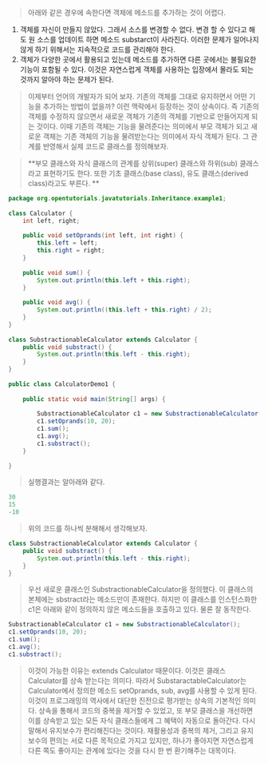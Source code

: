 > 아래와 같은 경우에 속한다면 객체에 메소드를 추가하는 것이 어렵다.

1. 객체를 자신이 만들지 않았다. 그래서 소스를 변경할 수 없다. 변경 할 수 있다고 해도 원 소스를 업데이트 하면 메소드 substarct이 사라진다. 이러한 문제가 일어나지 않게 하기 위해서는 지속적으로 코드를 관리해야 한다.
2. 객체가 다양한 곳에서 활용되고 있는데 메소드를 추가하면 다른 곳에서는 불필요한 기능이 포함될 수 있다. 이것은 자연스럽게 객체를 사용하는 입장에서 몰라도 되는 것까지 알아야 하는 문제가 된다.

> 이제부터 언어의 개발자가 되어 보자. 기존의 객체를 그대로 유지하면서 어떤 기능을 추가하는 방법이 없을까? 이런 맥락에서 등장하는 것이 상속이다. 즉 기존의 객체를 수정하지 않으면서 새로운 객체가 기존의 객체를 기반으로 만들어지게 되는 것이다. 이때 기존의 객체는 기능을 물려준다는 의미에서 부모 객체가 되고 새로운 객체는 기존 객체의 기능을 물려받는다는 의미에서 자식 객체가 된다. 그 관계를 반영해서 실제 코드로 클래스를 정의해보자.

> **부모 클래스와 자식 클래스의 관계를 상위(super) 클래스와 하위(sub) 클래스라고 표현하기도 한다. 또한 기초 클래스(base class), 유도 클래스(derived class)라고도 부른다. **
```java
package org.opentutorials.javatutorials.Inheritance.example1;
 
class Calculator {
    int left, right;
 
    public void setOprands(int left, int right) {
        this.left = left;
        this.right = right;
    }
 
    public void sum() {
        System.out.println(this.left + this.right);
    }
 
    public void avg() {
        System.out.println((this.left + this.right) / 2);
    }
}
 
class SubstractionableCalculator extends Calculator {
    public void substract() {
        System.out.println(this.left - this.right);
    }
}
 
public class CalculatorDemo1 {
 
    public static void main(String[] args) {
 
        SubstractionableCalculator c1 = new SubstractionableCalculator();
        c1.setOprands(10, 20);
        c1.sum();
        c1.avg();
        c1.substract();
    }
 
}
```
> 실행결과는 알아래와 같다.
```java
30
15
-10
```
> 위의 코드를 하나씩 분해해서 생각해보자.
```java
class SubstractionableCalculator extends Calculator {
    public void substract() {
        System.out.println(this.left - this.right);
    }
}
```
> 우선 새로운 클래스인 SubstractionableCalculator을 정의했다. 이 클래스의 본체에는 sbstract라는 메소드만이 존재한다. 하지만 이 클래스를 인스턴스화한 c1은 아래와 같이 정의하지 않은 메소드들을 호출하고 있다. 물론 잘 동작한다.
```java
SubstractionableCalculator c1 = new SubstractionableCalculator();
c1.setOprands(10, 20);
c1.sum();
c1.avg();
c1.substract();
```
> 이것이 가능한 이유는 extends Calculator 때문이다. 이것은 클래스 Calculator를 상속 받는다는 의미다. 따라서 SubstaractableCalculator는 Calculator에서 정의한 메소드 setOprands, sub, avg를 사용할 수 있게 된다. 이것이 프로그래밍의 역사에서 대단한 진전으로 평가받는 상속의 기본적인 의미다. 상속을 통해서 코드의 중복을 제거할 수 있었고, 또 부모 클래스을 개선하면 이를 상속받고 있는 모든 자식 클래스들에게 그 혜택이 자동으로 돌아간다. 다시 말해서 유지보수가 편리해진다는 것이다.  재활용성과 중복의 제거, 그리고 유지보수의 편의는 서로 다른 목적으로 가지고 있지만, 하나가 좋아지면 자연스럽게 다른 쪽도 좋아지는 관계에 있다는 것을 다시 한 번 환기해주는 대목이다.

> 
